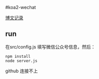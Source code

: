 #koa2-wechat

[博文记录](http://jeffdeng.me/wx/2017/03/13/wx-platform-conect.html)

## run

在src/config.js 填写微信公众号信息，然后：

```
npm install 
node server.js
```

github 连接不上
